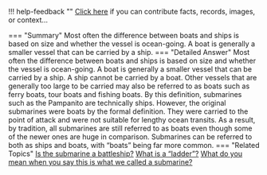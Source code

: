 !!! help-feedback ""
    <a href="/feedback/" data-feedback-link>Click here</a>
    if you can contribute facts, records, images, or context…

<a id="summary"></a>
=== "Summary"
    Most often the difference between boats and ships is based on size and whether the vessel is ocean-going. A boat is generally a smaller vessel that can be carried by a ship.
=== "Detailed Answer"
    Most often the difference between boats and ships is based on size and whether the vessel is ocean-going. A boat is generally a smaller vessel that can be carried by a ship. A ship cannot be carried by a boat. Other vessels that are generally too large to be carried may also be referred to as boats such as ferry boats, tour boats and fishing boats.
    By this definition, submarines such as the Pampanito are technically ships. However, the original submarines were boats by the formal definition. They were carried to the point of attack and were not suitable for lengthy ocean transits. As a result, by tradition, all submarines are still referred to as boats even though some of the newer ones are huge in comparison. Submarines can be referred to both as ships and boats, with “boats” being far more common.
=== "Related Topics"
    [Is the submarine a battleship?](is-the-submarine-a-battleship.md#summary)
    [What is a “ladder”?](what-is-a-ladder.md#summary)
    [What do you mean when you say this is what we called a submarine?](what-do-you-mean-when-you-say-this-is-what-we-called-a-submarine.md#summary)
